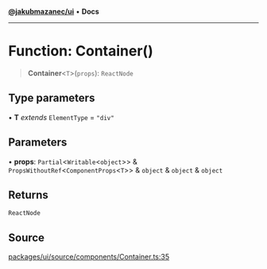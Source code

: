 [**@jakubmazanec/ui**](../README.md) • **Docs**

---

# Function: Container()

> **Container**\<`T`\>(`props`): `ReactNode`

## Type parameters

• **T** _extends_ `ElementType` = `"div"`

## Parameters

• **props**: `Partial`\<`Writable`\<`object`\>\> & `PropsWithoutRef`\<`ComponentProps`\<`T`\>\> &
`object` & `object` & `object`

## Returns

`ReactNode`

## Source

[packages/ui/source/components/Container.ts:35](https://github.com/jakubmazanec/tools/blob/ff982fbbc1a4d22edeaae8b283ad7d8de4b15bd8/packages/ui/source/components/Container.ts#L35)
